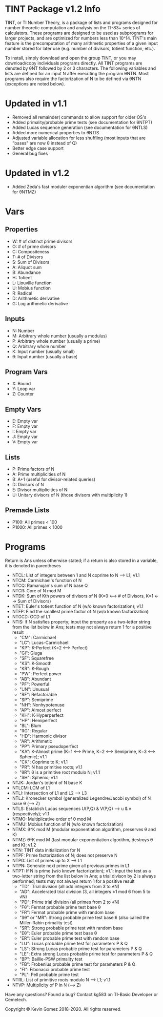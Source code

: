 # TINT Package v1.2 Info

TINT, or TI Number Theory, is a package of lists and programs designed for number theoretic computation and analysis on the TI-83+ series of calculators.
These programs are designed to be used as subprograms for larger projects, and are optimized for numbers less than 10^14.
TINT's main feature is the precomputation of many arithmetic properties of a given input number stored for later use (e.g. number of divisors, totient function, etc.).

To install, simply download and open the group TINT, or you may download/copy individuals programs directly.
All TINT programs are denoted by θNT followed by 2 or 3 characters.
The following variables and lists are defined for an input N after executing the program θNTN.
Most programs also require the factorization of N to be defined via θNTN (exceptions are noted below).

# Updated in v1.1
* Removed all remainder( commands to allow support for older OS's
* Added primality/probable prime tests (see documentation for θNTPT)
* Added Lucas sequence generation (see documentation for θNTLS)
* Added more numerical properties to θNTIS
* Adjusted variable allocation for less shuffling (most inputs that are "bases" are now θ instead of Q)
* Better edge case support
* General bug fixes

# Updated in v1.2
* Added Zeda's fast moduler exponentian algorithm (see documentation for θNTMZ)

# Vars
## Properties
* W: # of distinct prime divisors
* O: # of prime divisors
* C: Compositeness
* T: # of Divisors
* S: Sum of Divisors
* A: Aliquot sum
* B: Abundance
* H: Totient
* L: Liouville function
* U: Mobius function
* R: Radical
* D: Arithmetic derivative
* G: Log arithmetic derivative

## Inputs
* N: Number
* M: Arbitrary whole number (usually a modulus)
* P: Arbitrary whole number (usually a prime)
* Q: Arbitrary whole number
* K: Input number (usually small)
* θ: Input number (usually a base)

## Program Vars
* X: Bound
* Y: Loop var
* Z: Counter

## Empty Vars
* E: Empty var
* F: Empty var
* I: Empty var
* J: Empty var
* V: Empty var

## Lists
* P: Prime factors of N
* A: Prime multiplicities of N
* B: A+1 (useful for divisor-related queries)
* D: Divisors of N
* E: Divisor multiplicities of N
* U: Unitary divisors of N (those divisors with multiplicity 1)

## Premade Lists
* P100: All primes < 100
* P1000: All primes < 1000

# Programs
Return is Ans unless otherwise stated; if a return is also stored in a variable, it is denoted in parentheses
* NTCL: List of integers between 1 and N coprime to N --> L1; v1.1
* NTCM: Carmichael's function of N
* NTCQ: Ramanujan's sum of N base Q
* NTCR: Core of N mod M
* NTDK: Sum of Kth powers of divisors of N (K=0 <--> # of Divisors, K=1 <--> Sum of Divisors)
* NTET: Euler's totient function of N (w/o known factorization); v1.1
* NTFP: Find the smallest prime factor of N (w/o known factorization)
* NTGCD: GCD of L1
* NTIS: If N satisfies property; input the property as a two-letter string from the list below in Ans; tests may not always return 1 for a positive result
  * "CM": Carmichael
  * "LC": Lucas-Carmichael
  * "KP": K-Perfect (K=2 <--> Perfect)
  * "GI": Giuga
  * "SF": Squarefree
  * "KS": K-Smooth
  * "KR": K-Rough
  * "PW": Perfect power
  * "AB": Abundant
  * "PF": Powerful
  * "UN": Unusual
  * "RF": Refactorable
  * "SP": Semiprime
  * "NH": Nonhypotenuse
  * "AP": Almost perfect
  * "KH": K-Hyperperfect
  * "HP": Hemiperfect
  * "BL": Blum
  * "RG": Regular
  * "HD": Harmonic divisor
  * "AR": Arithmetic
  * "PP": Primary pseudoperfect
  * "KA": K-Almost prime (K=1 <--> Prime, K=2 <--> Semiprime, K=3 <--> Sphenic); v1.1
  * "CK": Coprime to K; v1.1
  * "PR": N has primitive roots; v1.1
  * "θR": θ is a primitive root modulo N; v1.1
  * "SH": Sphenic; v1.1
* NTJK: Jordan's totient of N base K
* NTLCM: LCM of L1
* NTLI: Intersection of L1 and L2 --> L3
* NTLJ: Kronecker symbol (generalized Legendre/Jacobi symbol) of N base θ (--> Z)
* NTLS: Establish Lucas sequences U(P,Q) & V(P,Q) --> u & v (respectively); v1.1
* NTMO: Multiplicative order of θ mod M
* NTMU: Mobius function of N (w/o known factorization)
* NTMX: θ^K mod M (modular exponentiation algorithm, preserves θ and K)
* NTMZ: θ^K mod M (fast modular exponentiation algorithm, destroys θ and K); v1.2
* NTN: TINT data initialization for N
* NTPF: Prime factorization of N; does not preserve N
* NTPG: List of primes up to X --> L1
* NTPN: Generate next prime given all previous primes in L1
* NTPT: If N is prime (w/o known factorization); v1.1: input the test as a two-letter string from the list below in Ans; a trial divison by 2 is always performed; tests may not always return 1 for a positive result
  * "TD": Trial division (all odd integers from 3 to √N)
  * "AD": Accelerated trial division (3, all integers ±1 mod 6 from 5 to √N)
  * "PD": Prime trial division (all primes from 2 to √N)
  * "Fθ": Fermat probable prime test base θ
  * "FR": Fermat probable prime with random base
  * "Sθ" or "MR": Strong probable prime test base θ (also called the Miller-Rabin primality test)
  * "SR": Strong probable prime test with random base
  * "Eθ": Euler probable prime test base θ
  * "ER": Euler probable prime test with random base
  * "LU": Lucas probable prime test for parameters P & Q
  * "LS": Strong Lucas probable prime test for parameters P & Q
  * "LE": Extra strong Lucas probable prime test for parameters P & Q
  * "BP": Baillie-PSW primality test
  * "FB": Frobenius probable prime test for parameters P & Q
  * "FI": Fibonacci probable prime test
  * "PL": Pell probable prime test
* NTRL: List of primitive roots modulo N --> L1; v1.1
* NTVP: Multiplicity of P in N (--> Z)

Have any questions? Found a bug?
Contact kg583 on TI-Basic Developer or Cemetech.

Copyright © Kevin Gomez 2018-2020. All rights reserved.
